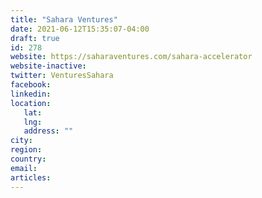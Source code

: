 ```yaml
---
title: "Sahara Ventures"
date: 2021-06-12T15:35:07-04:00
draft: true
id: 278
website: https://saharaventures.com/sahara-accelerator
website-inactive: 
twitter: VenturesSahara
facebook: 
linkedin: 
location: 
   lat: 
   lng: 
   address: ""
city: 
region: 
country: 
email: 
articles:
---
```


